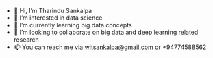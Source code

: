 - 👋 Hi, I’m Tharindu Sankalpa
- 👀 I’m interested in data science
- 🌱 I’m currently learning big data concepts
- 💞️ I’m looking to collaborate on big data and deep learning related research
- 📫 You can reach me via wltsankalpa@gmail.com or +94774588562

<!---
VLTSankalpa/VLTSankalpa is a ✨ special ✨ repository because its `README.md` (this file) appears on your GitHub profile.
You can click the Preview link to take a look at your changes.
--->

